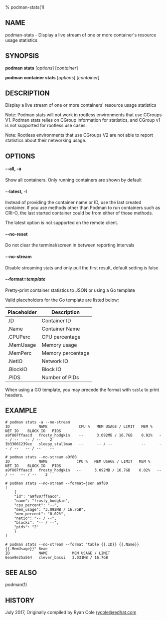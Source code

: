 % podman-stats(1)

## NAME
podman\-stats - Display a live stream of one or more container's resource usage statistics

## SYNOPSIS
**podman stats** [*options*] [*container*]

**podman container stats** [*options*] [*container*]

## DESCRIPTION
Display a live stream of one or more containers' resource usage statistics

Note:  Podman stats will not work in rootless environments that use CGroups V1.
Podman stats relies on CGroup information for statistics, and CGroup v1 is not
supported for rootless use cases.

Note: Rootless environments that use CGroups V2 are not able to report statistics
about their networking usage.

## OPTIONS

#### **--all**, **-a**

Show all containers.  Only running containers are shown by default

#### **--latest**, **-l**

Instead of providing the container name or ID, use the last created container. If you use methods other than Podman
to run containers such as CRI-O, the last started container could be from either of those methods.

The latest option is not supported on the remote client.

#### **--no-reset**

Do not clear the terminal/screen in between reporting intervals

#### **--no-stream**

Disable streaming stats and only pull the first result, default setting is false

#### **--format**=*template*

Pretty-print container statistics to JSON or using a Go template

Valid placeholders for the Go template are listed below:

| **Placeholder** | **Description**   |
| --------------- | ---------------   |
| .ID             | Container ID      |
| .Name           | Container Name    |
| .CPUPerc        | CPU percentage    |
| .MemUsage       | Memory usage      |
| .MemPerc        | Memory percentage |
| .NetIO          | Network IO        |
| .BlockIO        | Block IO          |
| .PIDS           | Number of PIDs    |

When using a GO template, you may precede the format with `table` to print headers.

## EXAMPLE

```
# podman stats -a --no-stream
ID             NAME              CPU %   MEM USAGE / LIMIT   MEM %   NET IO    BLOCK IO   PIDS
a9f807ffaacd   frosty_hodgkin    --      3.092MB / 16.7GB    0.02%   -- / --   -- / --    2
3b33001239ee   sleepy_stallman   --      -- / --             --      -- / --   -- / --    --
```

```
# podman stats --no-stream a9f80
ID             NAME             CPU %   MEM USAGE / LIMIT   MEM %   NET IO    BLOCK IO   PIDS
a9f807ffaacd   frosty_hodgkin   --      3.092MB / 16.7GB    0.02%   -- / --   -- / --    2
```

```
# podman stats --no-stream --format=json a9f80
[
    {
	"id": "a9f807ffaacd",
	"name": "frosty_hodgkin",
	"cpu_percent": "--",
	"mem_usage": "3.092MB / 16.7GB",
	"mem_percent": "0.02%",
	"netio": "-- / --",
	"blocki": "-- / --",
	"pids": "2"
    }
]
```

```
# podman stats --no-stream --format "table {{.ID}} {{.Name}} {{.MemUsage}}" 6eae
ID             NAME           MEM USAGE / LIMIT
6eae9e25a564   clever_bassi   3.031MB / 16.7GB
```

## SEE ALSO
podman(1)

## HISTORY
July 2017, Originally compiled by Ryan Cole <rycole@redhat.com>

